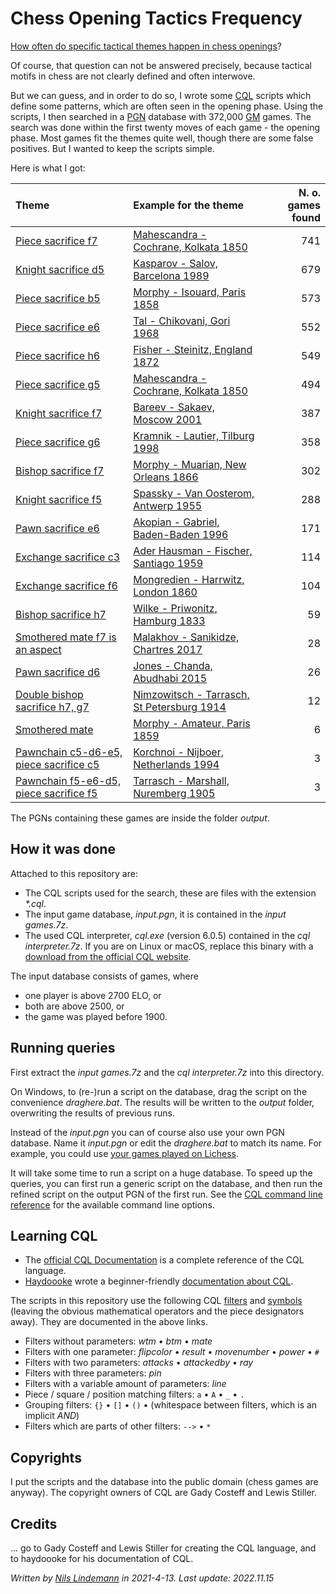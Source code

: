 # Chess Opening Tactics Frequency

[How often do specific tactical themes happen in chess openings](https://chess.stackexchange.com/questions/34683/most-common-tactic-motifs-in-the-opening-phase-of-chess)?

Of course, that question can not be answered precisely, because tactical motifs in chess are not clearly defined and often interwove.

But we can guess, and in order to do so, I wrote some [CQL](http://gadycosteff.com/cql/) scripts which define some patterns, which are often seen in the opening phase. Using the scripts, I then searched in a [PGN](https://en.wikipedia.org/wiki/Portable_Game_Notation) database with 372,000 [GM](https://en.wikipedia.org/wiki/Grandmaster_(chess)) games. The search was done within the first twenty moves of each game - the opening phase. Most games fit the themes quite well, though there are some false positives. But I wanted to keep the scripts simple.

Here is what I got:

Theme|Example for the theme|N. o. games found
:---|:---|---:
[Piece sacrifice f7](https://github.com/nilslindemann/Chess_Opening_Tactics_Frequency/blob/master/piece%20sac%20f7.cql) | [Mahescandra - Cochrane, Kolkata 1850](https://lichess.org/dj70pPyz#37) | 741
[Knight sacrifice d5](https://github.com/nilslindemann/Chess_Opening_Tactics_Frequency/blob/master/knight%20sac%20d5.cql) | [Kasparov - Salov, Barcelona 1989](https://lichess.org/Op4VDhtF#22) | 679
[Piece sacrifice b5](https://github.com/nilslindemann/Chess_Opening_Tactics_Frequency/blob/master/piece%20sac%20b5.cql) | [Morphy - Isouard, Paris 1858](https://lichess.org/sayPmXB3#18) | 573
[Piece sacrifice e6](https://github.com/nilslindemann/Chess_Opening_Tactics_Frequency/blob/master/piecesac%20e6.cql) | [Tal - Chikovani, Gori 1968](https://lichess.org/78Qe3YyJ#36) | 552
[Piece sacrifice h6](https://github.com/nilslindemann/Chess_Opening_Tactics_Frequency/blob/master/piecesac%20h6.cql) | [Fisher - Steinitz, England 1872](https://lichess.org/TNWsLQEg/black#29) | 549
[Piece sacrifice g5](https://github.com/nilslindemann/Chess_Opening_Tactics_Frequency/blob/master/piece%20sac%20g5.cql) | [Mahescandra - Cochrane, Kolkata 1850](https://lichess.org/FijXBBEv/black#17) | 494
[Knight sacrifice f7](https://github.com/nilslindemann/Chess_Opening_Tactics_Frequency/blob/master/knight%20sac%20f7.cql) | [Bareev - Sakaev, Moscow 2001](https://lichess.org/5HRQvPuA#36) | 387
[Piece sacrifice g6](https://github.com/nilslindemann/Chess_Opening_Tactics_Frequency/blob/master/piecesac%20g6.cql) | [Kramnik - Lautier, Tilburg 1998](https://lichess.org/jye9gBoi#36) | 358
[Bishop sacrifice f7](https://github.com/nilslindemann/Chess_Opening_Tactics_Frequency/blob/master/bishop%20sac%20f7.cql) | [Morphy - Muarian, New Orleans 1866](https://lichess.org/BaqxSr7Y#12) | 302
[Knight sacrifice f5](https://github.com/nilslindemann/Chess_Opening_Tactics_Frequency/blob/master/knight%20sac%20f5.cql) | [Spassky - Van Oosterom, Antwerp 1955](https://lichess.org/K6w16ky4#32) | 288
[Pawn sacrifice e6](https://github.com/nilslindemann/Chess_Opening_Tactics_Frequency/blob/master/pawnsac%20e6.cql) | [Akopian - Gabriel, Baden-Baden 1996](https://lichess.org/FIkLhcnq#10) | 171
[Exchange sacrifice c3](https://github.com/nilslindemann/Chess_Opening_Tactics_Frequency/blob/master/exchange%20sac%20c3.cql) | [Ader Hausman - Fischer, Santiago 1959](https://lichess.org/ANM0U9CM/black#35) | 114
[Exchange sacrifice f6](https://github.com/nilslindemann/Chess_Opening_Tactics_Frequency/blob/master/exchange%20sac%20f6.cql) | [Mongredien - Harrwitz, London 1860](https://lichess.org/l9tHh8Ns/black#39) | 104
[Bishop sacrifice h7](https://github.com/nilslindemann/Chess_Opening_Tactics_Frequency/blob/master/bishop%20sac%20h7.cql) | [Wilke - Priwonitz, Hamburg 1833](https://lichess.org/RkHwTFp8/black#17) | 59
[Smothered mate f7 is an aspect](https://github.com/nilslindemann/Chess_Opening_Tactics_Frequency/blob/master/smothered%20mate%20f7%20is%20an%20aspect.cql) | [Malakhov - Sanikidze, Chartres 2017](https://lichess.org/KkFEs213#44) | 28
[Pawn sacrifice d6](https://github.com/nilslindemann/Chess_Opening_Tactics_Frequency/blob/master/pawnsac%20d6.cql) | [Jones - Chanda, Abudhabi 2015](https://lichess.org/fjst8n6z#32) | 26
[Double bishop sacrifice h7, g7](https://github.com/nilslindemann/Chess_Opening_Tactics_Frequency/blob/master/double%20bishop%20sac%20h7%2C%20g7.cql) | [Nimzowitsch - Tarrasch, St Petersburg 1914](https://lichess.org/EoNu3agm/black#37)| 12
[Smothered mate](https://github.com/nilslindemann/Chess_Opening_Tactics_Frequency/blob/master/smothered%20mate.cql) | [Morphy - Amateur, Paris 1859](https://lichess.org/5gL58B5R#38) | 6
[Pawnchain c5-d6-e5, piece sacrifice c5](https://github.com/nilslindemann/Chess_Opening_Tactics_Frequency/blob/master/pawnchain%20c5-d6-e5%2C%20piece%20sac%20c5.cql) | [Korchnoi - Nijboer, Netherlands 1994](https://lichess.org/gKjAjD7h#34) | 3
[Pawnchain f5-e6-d5, piece sacrifice f5](https://github.com/nilslindemann/Chess_Opening_Tactics_Frequency/blob/master/pawnchain%20f5-e6-d5%2C%20piece%20sac%20f5.cql) | [Tarrasch - Marshall, Nuremberg 1905](https://lichess.org/bFSy3CQQ#36) | 3

The PGNs containing these games are inside the folder *output*.

## How it was done

Attached to this repository are:

* The CQL scripts used for the search, these are files with the extension _*.cql_.
* The input game database, _input.pgn_, it is contained in the *input games.7z*.
* The used CQL interpreter, _cql.exe_ (version 6.0.5) contained in the *cql interpreter.7z*. If you are on Linux or macOS, replace this binary with a [download from the official CQL website](http://gadycosteff.com/cql/download.html).

The input database consists of games, where

* one player is above 2700 ELO, or
* both are above 2500, or
* the game was played before 1900.

## Running queries

First extract the _input games.7z_ and the _cql interpreter.7z_ into this directory.

On Windows, to (re-)run a script on the database, drag the script on the convenience _draghere.bat_. The results will be written to the _output_ folder, overwriting the results of previous runs.

Instead of the _input.pgn_ you can of course also use your own PGN database. Name it *input.pgn* or edit the _draghere.bat_ to match its name. For example, you could use [your games played on Lichess](https://lichess.org/api#operation/apiGamesUser).

It will take some time to run a script on a huge database. To speed up the queries, you can first run a generic script on the database, and then run the refined script on the output PGN of the first run. See the [CQL command line reference](http://gadycosteff.com/cql/options.html) for the available command line options.

## Learning CQL

* The [official CQL Documentation](http://gadycosteff.com/cql/) is a complete reference of the CQL language.
* [Haydoooke](https://github.com/haydoooke) wrote a beginner-friendly [documentation about CQL](https://haydoooke.github.io/Scidpp/cqltut.html).

The scripts in this repository use the following CQL [filters](http://gadycosteff.com/cql/filtertable.html) and [symbols](http://gadycosteff.com/cql/symbolindex.html) (leaving the obvious mathematical operators and the piece designators away). They are documented in the above links.

* Filters without parameters: _wtm_ • _btm_ • _mate_
* Filters with one parameter: _flipcolor_ • _result_ • _movenumber_ • _power_ • `#`
* Filters with two parameters: _attacks_ • _attackedby_ • _ray_
* Filters with three parameters: _pin_
* Filters with a variable amount of parameters: _line_
* Piece / square / position matching filters: `a` • `A` • `_` • `.`
* Grouping filters: `{}` • `[]` • `()` • (whitespace between filters, which is an implicit _AND_)
* Filters which are parts of other filters: `-->` • `*`

## Copyrights

I put the scripts and the database into the public domain (chess games are anyway). The copyright owners of CQL are Gady Costeff and Lewis Stiller.

## Credits

... go to Gady Costeff and Lewis Stiller for creating the CQL language, and to haydoooke for his documentation of CQL.

_Written by [Nils Lindemann](https://github.com/nilslindemann) in 2021-4-13. Last update: 2022.11.15_
